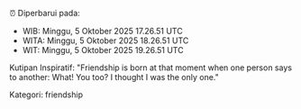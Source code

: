 ⏰ Diperbarui pada:
- WIB: Minggu, 5 Oktober 2025 17.26.51 UTC
- WITA: Minggu, 5 Oktober 2025 18.26.51 UTC
- WIT: Minggu, 5 Oktober 2025 19.26.51 UTC

Kutipan Inspiratif:
"Friendship is born at that moment when one person says to another: What! You too? I thought I was the only one."


Kategori: friendship

